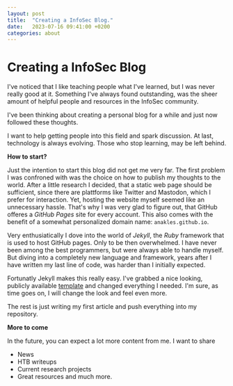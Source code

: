 ```yaml
---
layout: post
title:  "Creating a InfoSec Blog."
date:   2023-07-16 09:41:00 +0200
categories: about
---
```


# Creating a InfoSec Blog

I've noticed that I like teaching people what I've learned, but I was never really good at it. Something I've always found outstanding, was the sheer amount of helpful people and resources in the InfoSec community. 

I've been thinking about creating a personal blog for a while and just now followed these thoughts.

I want to help getting people into this field and spark discussion. At last, technology is always evolving. Those who stop learning, may be left behind.

**How to start?**

Just the intention to start this blog did not get me very far. The first problem I was confroned with was the choice on how to publish my thoughts to the world. 
After a little research I decided, that a static web page should be sufficient, since there are plattforms like Twitter and Mastodon, which I prefer for interaction.
Yet, hosting the website myself seemed like an unnecessary hassle. That's why I was very glad to figure out, that GitHub offeres a *GitHub Pages* site for every account.
This also comes with the benefit of a somewhat personalized domain name: `anakles.github.io`.

Very enthusiatically I dove into the world of *Jekyll*, the *Ruby* framework that is used to host GitHub pages. Only to be then overwhelmed. I have never been among the best programmers, but were always able to handle myself. But diving into a completely new language and framework, years after I have written my last line of code, was harder than I initially expected.

Fortunatly Jekyll makes this really easy. I've grabbed a nice looking, publicly available [template](https://github.com/sharadcodes/jekyll-theme-serial-programmer) and changed everything I needed. I'm sure, as time goes on, I will change the look and feel even more. 

The rest is just writing my first article and push everything into my repository.

**More to come**

In the future, you can expect a lot more content from me.
I want to share 
-   News
-   HTB writeups
-   Current research projects
-   Great resources
and much more.